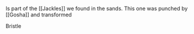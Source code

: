 Is part of the [[Jackles]] we found in the sands.
This one was punched by [[Gosha]] and transformed


Bristle 